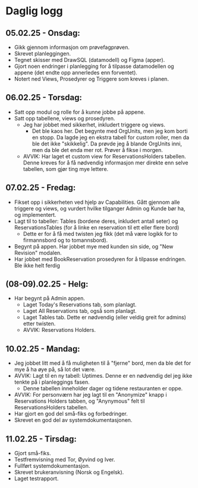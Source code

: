 # Daglig logg
## 05.02.25 - Onsdag:
- Gikk gjennom informasjon om prøvefagprøven.
- Skrevet planleggingen.
- Tegnet skisser med DrawSQL (datamodell) og Figma (apper).
- Gjort noen endringer i planlegging for å tilpasse datamodellen og appene (det endte opp annerledes enn forventet).
- Notert ned Views, Prosedyrer og Triggere som kreves i planen.
## 06.02.25 - Torsdag:
- Satt opp modul og rolle for å kunne jobbe på appene.
- Satt opp tabellene, views og prosedyren.
  - Jeg har jobbet med sikkerhet, inkludert triggere og views.
    - Det ble kaos her. Det begynte med OrgUnits, men jeg kom borti en stopp. Da lagde jeg en ekstra tabell for custom roller, men da ble det ikke "skikkelig". Da prøvde jeg å blande OrgUnits inni, men da ble det enda mer rot. Prøver å fikse i morgen.
  - AVVIK: Har laget et custom view for ReservationsHolders tabellen. Denne kreves for å få nødvendig informasjon mer direkte enn selve tabellen, som gjør ting mye lettere.
## 07.02.25 - Fredag:
- Fikset opp i sikkerheten ved hjelp av Capabilities. Gått gjennom alle triggere og views, og vurdert hvilke tilganger Admin og Kunde bør ha, og implementert.
- Lagt til to tabeller: Tables (bordene deres, inkludert antall seter) og ReservationsTables (for å linke en reservation til ett eller flere bord)
  - Dette er for å få med twisten jeg fikk (det må være logikk for to firmannsbord og to tomannsbord).
- Begynt på appen. Har jobbet mye med kunden sin side, og "New Revision" modalen.
- Har jobbet med BookReservation prosedyren for å tilpasse endringen. Ble ikke helt ferdig
## (08-09).02.25 - Helg:
- Har begynt på Admin appen.
  - Laget Today's Reservations tab, som planlagt.
  - Laget All Reservations tab, også som planlagt.
  - Laget Tables tab. Dette er nødvendig (eller veldig greit for admins) etter twisten.
  - AVVIK: Reservations Holders.
## 10.02.25 - Mandag:
- Jeg jobbet litt med å få muligheten til å "fjerne" bord, men da ble det for mye å ha øye på, så lot det være.
- AVVIK: Lagt til en ny tabell: Uptimes. Denne er en nødvendig del jeg ikke tenkte på i planleggings fasen.
  - Denne tabellen inneholder dager og tidene restauranten er oppe.
- AVVIK: For personværn har jeg lagt til en "Anonymize" knapp i Reservations Holders tabben, og "Anynymous" felt til ReservationsHolders tabellen.
- Har gjort en god del små-fiks og forbedringer.
- Skrevet en god del av systemdokumentasjonen.
## 11.02.25 - Tirsdag:
- Gjort små-fiks.
- Testfremvisning med Tor, Øyvind og Iver.
- Fullført systemdokumentasjon.
- Skrevet brukeranvisning (Norsk og Engelsk).
- Laget testrapport.
